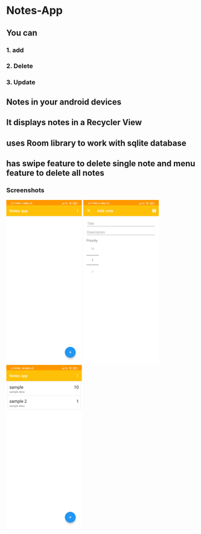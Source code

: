 # Notes-App

## You can 
### 1. add
### 2. Delete
### 3. Update  
## Notes in your android devices

## It displays notes in a Recycler View
## uses Room library to work with sqlite database
## has swipe feature to delete single note and menu feature to delete all notes


### Screenshots
<p float="left">
  <img src="https://github.com/Supriyo-455/Notes-App/blob/main/Screenshot_2021-08-06-14-17-48-656_com.example.roomdatabaseinandroidusingjava.jpg" width="200">
  <img src="https://github.com/Supriyo-455/Notes-App/blob/main/Screenshot_2021-08-06-14-17-53-379_com.example.roomdatabaseinandroidusingjava.jpg" width="200" />
  <img src="https://github.com/Supriyo-455/Notes-App/blob/main/Screenshot_2021-08-06-14-19-15-239_com.example.roomdatabaseinandroidusingjava.jpg" width="200" /> 
</p>

